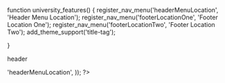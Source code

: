 function university_features() {
    register_nav_menu('headerMenuLocation', 'Header Menu Location');
    register_nav_menu('footerLocationOne', 'Footer Location One');
    register_nav_menu('footerLocationTwo', 'Footer Location Two');
    add_theme_support('title-tag');
   
}


header
 <nav class="main-navigation">
            <?php 
            wp_nav_menu(array(
              'theme_location' => 'headerMenuLocation',
            ));
            ?>
          <!--  <ul>

              <li><a href="<?php echo site_url('/about-us'); ?>">About Us</a></li>
              <li><a href="#">Programs</a></li>
              <li><a href="#">Events</a></li>
              <li><a href="#">Campuses</a></li>
              <li><a href="#">Blog</a></li>
            </ul>-->
          </nav>





          footer
<footer class="site-footer">
      <div class="site-footer__inner container container--narrow">
        <div class="group">
          <div class="site-footer__col-one">
            <h1 class="school-logo-text school-logo-text--alt-color">
              <a href="<?php echo site_url(); ?>"><strong>Fictional</strong> University</a>
            </h1>
            <p><a class="site-footer__link" href="#">555.555.5555</a></p>
          </div>

          <div class="site-footer__col-two-three-group">
            <div class="site-footer__col-two">
              <h3 class="headline headline--small">Explore</h3>
              <nav class="nav-list">

              <?php
              wp_nav_menu(array(
                'theme_location' => 'footerLocationOne',
              ));
              ?>
              <!--  <ul>
                  <li><a href="<?php echo site_url('/about-us'); ?>">About Us</a></li>
                  <li><a href="#">Programs</a></li>
                  <li><a href="#">Events</a></li>
                  <li><a href="#">Campuses</a></li>
                </ul>-->
              </nav>
            </div>

            <div class="site-footer__col-three">
              <h3 class="headline headline--small">Learn</h3>
              <nav class="nav-list">
                <!--    <?php
           wp_nav_menu(array(
                'theme_location' => 'footerLocationtwo',
              ));
              ?>-->
              <!--  <ul>
                  <li><a href="#">Legal</a></li>
                  <li><a href="<?php echo site_url('/privacy-policy'); ?>">Privacy</a></li>
                  <li><a href="#">Careers</a></li>
                </ul>-->
              </nav>
            </div>
          </div>

          <div class="site-footer__col-four">
            <h3 class="headline headline--small">Connect With Us</h3>
            <nav>
              <ul class="min-list social-icons-list group">
                <li>
                  <a href="#" class="social-color-facebook"><i class="fa fa-facebook" aria-hidden="true"></i></a>
                </li>
                <li>
                  <a href="#" class="social-color-twitter"><i class="fa fa-twitter" aria-hidden="true"></i></a>
                </li>
                <li>
                  <a href="#" class="social-color-youtube"><i class="fa fa-youtube" aria-hidden="true"></i></a>
                </li>
                <li>
                  <a href="#" class="social-color-linkedin"><i class="fa fa-linkedin" aria-hidden="true"></i></a>
                </li>
                <li>
                  <a href="#" class="social-color-instagram"><i class="fa fa-instagram" aria-hidden="true"></i></a>
                </li>
              </ul>
            </nav>
          </div>
        </div>
      </div>
    </footer>



<?php wp_footer(); ?>
</body>
</html>


archive.php

<?php if(is_category()) {
       single_cat_title();  }
       
            if(is_author()) {
echo 'Post by '; the_author(); }           
            ?>


http://experinment.local/2025/07/23/

http://experinment.local/2025/07/

http://experinment.local/2025/